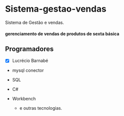 # Sistema-gestao-vendas
Sistema de Gestão e vendas.

#### gerenciamento de vendas de produtos de sexta básica 
## Programadores 

- [X] Lucrécio Barnabé 


* mysql conector 
* SQL 
* C#
* Workbench 

   * e outras tecnologias. 
